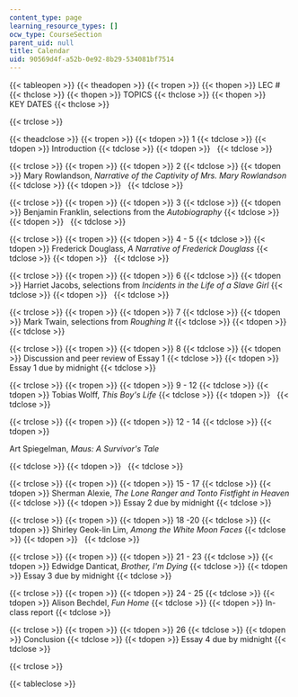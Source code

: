 ```yaml
---
content_type: page
learning_resource_types: []
ocw_type: CourseSection
parent_uid: null
title: Calendar
uid: 90569d4f-a52b-0e92-8b29-534081bf7514
---
```


{{< tableopen >}}
{{< theadopen >}}
{{< tropen >}}
{{< thopen >}}
LEC #
{{< thclose >}}
{{< thopen >}}
TOPICS
{{< thclose >}}
{{< thopen >}}
KEY DATES
{{< thclose >}}

{{< trclose >}}

{{< theadclose >}}
{{< tropen >}}
{{< tdopen >}}
1
{{< tdclose >}}
{{< tdopen >}}
Introduction
{{< tdclose >}}
{{< tdopen >}}
 
{{< tdclose >}}

{{< trclose >}}
{{< tropen >}}
{{< tdopen >}}
2
{{< tdclose >}}
{{< tdopen >}}
Mary Rowlandson, _Narrative of the Captivity of Mrs. Mary Rowlandson_
{{< tdclose >}}
{{< tdopen >}}
 
{{< tdclose >}}

{{< trclose >}}
{{< tropen >}}
{{< tdopen >}}
3
{{< tdclose >}}
{{< tdopen >}}
Benjamin Franklin, selections from the _Autobiography_
{{< tdclose >}}
{{< tdopen >}}
 
{{< tdclose >}}

{{< trclose >}}
{{< tropen >}}
{{< tdopen >}}
4 - 5
{{< tdclose >}}
{{< tdopen >}}
Frederick Douglass, _A Narrative of Frederick Douglass_
{{< tdclose >}}
{{< tdopen >}}
 
{{< tdclose >}}

{{< trclose >}}
{{< tropen >}}
{{< tdopen >}}
6
{{< tdclose >}}
{{< tdopen >}}
Harriet Jacobs, selections from _Incidents in the Life of a Slave Girl_
{{< tdclose >}}
{{< tdopen >}}
 
{{< tdclose >}}

{{< trclose >}}
{{< tropen >}}
{{< tdopen >}}
7
{{< tdclose >}}
{{< tdopen >}}
Mark Twain, selections from _Roughing It_
{{< tdclose >}}
{{< tdopen >}}
 
{{< tdclose >}}

{{< trclose >}}
{{< tropen >}}
{{< tdopen >}}
8
{{< tdclose >}}
{{< tdopen >}}
Discussion and peer review of Essay 1
{{< tdclose >}}
{{< tdopen >}}
Essay 1 due by midnight
{{< tdclose >}}

{{< trclose >}}
{{< tropen >}}
{{< tdopen >}}
9 - 12
{{< tdclose >}}
{{< tdopen >}}
Tobias Wolff, _This Boy's Life_
{{< tdclose >}}
{{< tdopen >}}
 
{{< tdclose >}}

{{< trclose >}}
{{< tropen >}}
{{< tdopen >}}
12 - 14
{{< tdclose >}}
{{< tdopen >}}


Art Spiegelman, _Maus: A Survivor's Tale_


{{< tdclose >}}
{{< tdopen >}}
 
{{< tdclose >}}

{{< trclose >}}
{{< tropen >}}
{{< tdopen >}}
15 - 17
{{< tdclose >}}
{{< tdopen >}}
Sherman Alexie, _The Lone Ranger and Tonto Fistfight in Heaven_
{{< tdclose >}}
{{< tdopen >}}
Essay 2 due by midnight
{{< tdclose >}}

{{< trclose >}}
{{< tropen >}}
{{< tdopen >}}
18 -20
{{< tdclose >}}
{{< tdopen >}}
Shirley Geok-lin Lim, _Among the White Moon Faces_
{{< tdclose >}}
{{< tdopen >}}
 
{{< tdclose >}}

{{< trclose >}}
{{< tropen >}}
{{< tdopen >}}
21 - 23
{{< tdclose >}}
{{< tdopen >}}
Edwidge Danticat, _Brother, I'm Dying_
{{< tdclose >}}
{{< tdopen >}}
Essay 3 due by midnight
{{< tdclose >}}

{{< trclose >}}
{{< tropen >}}
{{< tdopen >}}
24 - 25
{{< tdclose >}}
{{< tdopen >}}
Alison Bechdel, _Fun Home_
{{< tdclose >}}
{{< tdopen >}}
In-class report
{{< tdclose >}}

{{< trclose >}}
{{< tropen >}}
{{< tdopen >}}
26
{{< tdclose >}}
{{< tdopen >}}
Conclusion
{{< tdclose >}}
{{< tdopen >}}
Essay 4 due by midnight
{{< tdclose >}}

{{< trclose >}}

{{< tableclose >}}